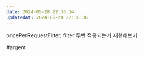 ```yaml
---
date: 2024-05-28 22:36:34
updatedAt: 2024-05-28 22:36:36
---
```

oncePerRequestFilter,
filter 두번 적용되는거 재현해보기

#argent 